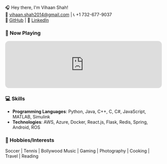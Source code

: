 🎧 Hey there, I'm Vihaan Shah!  
📧 vihaan.shah2014@gmail.com | 📞 +1 732-677-9037  
🔗 [GitHub](https://github.com/vihaanshah2014) | 🔗 [LinkedIn](https://www.linkedin.com/in/vihaanshah04)  

### 🎵 Now Playing
<iframe src="https://open.spotify.com/embed/episode/7makk4oTQel546B0PZlDM5" width="100%" height="152" frameborder="0" allowfullscreen="" allow="autoplay; clipboard-write; encrypted-media; fullscreen; picture-in-picture" title="Spotify Embed: My Path to Spotify: Women in Engineering" style="border-radius: 12px;"></iframe>



### 💻 Skills
- **Programming Languages**: Python, Java, C++, C, C#, JavaScript, MATLAB, Simulink  
- **Technologies**: AWS, Azure, Docker, React.js, Flask, Redis, Spring, Android, ROS

### 🎉 Hobbies/Interests
Soccer | Tennis | Bollywood Music | Gaming | Photography | Cooking | Travel | Reading
